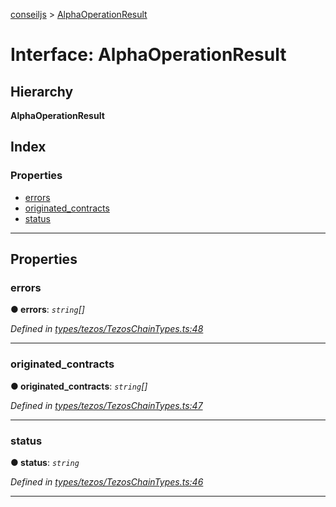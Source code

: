 [conseiljs](../README.md) > [AlphaOperationResult](../interfaces/alphaoperationresult.md)

# Interface: AlphaOperationResult

## Hierarchy

**AlphaOperationResult**

## Index

### Properties

* [errors](alphaoperationresult.md#errors)
* [originated_contracts](alphaoperationresult.md#originated_contracts)
* [status](alphaoperationresult.md#status)

---

## Properties

<a id="errors"></a>

###  errors

**● errors**: *`string`[]*

*Defined in [types/tezos/TezosChainTypes.ts:48](https://github.com/Cryptonomic/ConseilJS/blob/2dbb08e/src/types/tezos/TezosChainTypes.ts#L48)*

___
<a id="originated_contracts"></a>

###  originated_contracts

**● originated_contracts**: *`string`[]*

*Defined in [types/tezos/TezosChainTypes.ts:47](https://github.com/Cryptonomic/ConseilJS/blob/2dbb08e/src/types/tezos/TezosChainTypes.ts#L47)*

___
<a id="status"></a>

###  status

**● status**: *`string`*

*Defined in [types/tezos/TezosChainTypes.ts:46](https://github.com/Cryptonomic/ConseilJS/blob/2dbb08e/src/types/tezos/TezosChainTypes.ts#L46)*

___

